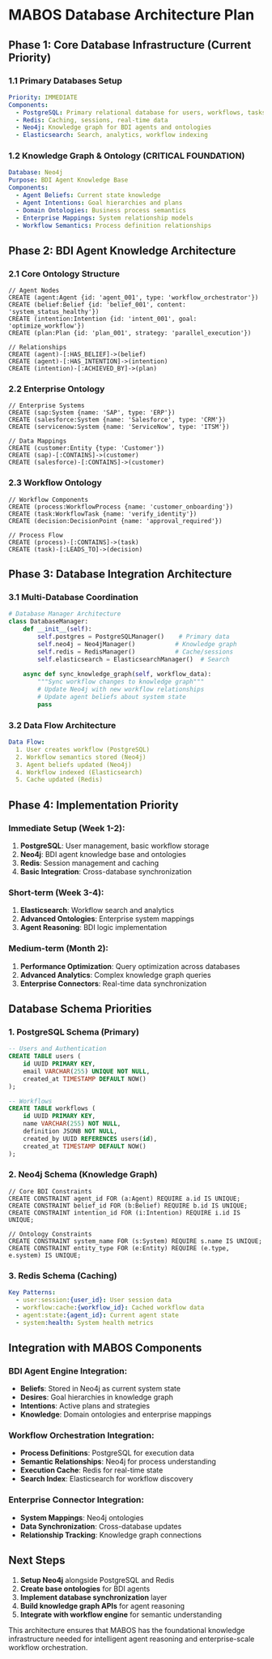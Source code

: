 # MABOS Database Architecture Plan

## Phase 1: Core Database Infrastructure (Current Priority)

### 1.1 Primary Databases Setup
```yaml
Priority: IMMEDIATE
Components:
  - PostgreSQL: Primary relational database for users, workflows, tasks
  - Redis: Caching, sessions, real-time data
  - Neo4j: Knowledge graph for BDI agents and ontologies
  - Elasticsearch: Search, analytics, workflow indexing
```

### 1.2 Knowledge Graph & Ontology (CRITICAL FOUNDATION)
```yaml
Database: Neo4j
Purpose: BDI Agent Knowledge Base
Components:
  - Agent Beliefs: Current state knowledge
  - Agent Intentions: Goal hierarchies and plans
  - Domain Ontologies: Business process semantics
  - Enterprise Mappings: System relationship models
  - Workflow Semantics: Process definition relationships
```

## Phase 2: BDI Agent Knowledge Architecture

### 2.1 Core Ontology Structure
```cypher
// Agent Nodes
CREATE (agent:Agent {id: 'agent_001', type: 'workflow_orchestrator'})
CREATE (belief:Belief {id: 'belief_001', content: 'system_status_healthy'})
CREATE (intention:Intention {id: 'intent_001', goal: 'optimize_workflow'})
CREATE (plan:Plan {id: 'plan_001', strategy: 'parallel_execution'})

// Relationships
CREATE (agent)-[:HAS_BELIEF]->(belief)
CREATE (agent)-[:HAS_INTENTION]->(intention)
CREATE (intention)-[:ACHIEVED_BY]->(plan)
```

### 2.2 Enterprise Ontology
```cypher
// Enterprise Systems
CREATE (sap:System {name: 'SAP', type: 'ERP'})
CREATE (salesforce:System {name: 'Salesforce', type: 'CRM'})
CREATE (servicenow:System {name: 'ServiceNow', type: 'ITSM'})

// Data Mappings
CREATE (customer:Entity {type: 'Customer'})
CREATE (sap)-[:CONTAINS]->(customer)
CREATE (salesforce)-[:CONTAINS]->(customer)
```

### 2.3 Workflow Ontology
```cypher
// Workflow Components
CREATE (process:WorkflowProcess {name: 'customer_onboarding'})
CREATE (task:WorkflowTask {name: 'verify_identity'})
CREATE (decision:DecisionPoint {name: 'approval_required'})

// Process Flow
CREATE (process)-[:CONTAINS]->(task)
CREATE (task)-[:LEADS_TO]->(decision)
```

## Phase 3: Database Integration Architecture

### 3.1 Multi-Database Coordination
```python
# Database Manager Architecture
class DatabaseManager:
    def __init__(self):
        self.postgres = PostgreSQLManager()    # Primary data
        self.neo4j = Neo4jManager()           # Knowledge graph
        self.redis = RedisManager()           # Cache/sessions
        self.elasticsearch = ElasticsearchManager()  # Search
    
    async def sync_knowledge_graph(self, workflow_data):
        """Sync workflow changes to knowledge graph"""
        # Update Neo4j with new workflow relationships
        # Update agent beliefs about system state
        pass
```

### 3.2 Data Flow Architecture
```yaml
Data Flow:
  1. User creates workflow (PostgreSQL)
  2. Workflow semantics stored (Neo4j)
  3. Agent beliefs updated (Neo4j)
  4. Workflow indexed (Elasticsearch)
  5. Cache updated (Redis)
```

## Phase 4: Implementation Priority

### Immediate Setup (Week 1-2):
1. **PostgreSQL**: User management, basic workflow storage
2. **Neo4j**: BDI agent knowledge base and ontologies
3. **Redis**: Session management and caching
4. **Basic Integration**: Cross-database synchronization

### Short-term (Week 3-4):
1. **Elasticsearch**: Workflow search and analytics
2. **Advanced Ontologies**: Enterprise system mappings
3. **Agent Reasoning**: BDI logic implementation

### Medium-term (Month 2):
1. **Performance Optimization**: Query optimization across databases
2. **Advanced Analytics**: Complex knowledge graph queries
3. **Enterprise Connectors**: Real-time data synchronization

## Database Schema Priorities

### 1. PostgreSQL Schema (Primary)
```sql
-- Users and Authentication
CREATE TABLE users (
    id UUID PRIMARY KEY,
    email VARCHAR(255) UNIQUE NOT NULL,
    created_at TIMESTAMP DEFAULT NOW()
);

-- Workflows
CREATE TABLE workflows (
    id UUID PRIMARY KEY,
    name VARCHAR(255) NOT NULL,
    definition JSONB NOT NULL,
    created_by UUID REFERENCES users(id),
    created_at TIMESTAMP DEFAULT NOW()
);
```

### 2. Neo4j Schema (Knowledge Graph)
```cypher
// Core BDI Constraints
CREATE CONSTRAINT agent_id FOR (a:Agent) REQUIRE a.id IS UNIQUE;
CREATE CONSTRAINT belief_id FOR (b:Belief) REQUIRE b.id IS UNIQUE;
CREATE CONSTRAINT intention_id FOR (i:Intention) REQUIRE i.id IS UNIQUE;

// Ontology Constraints
CREATE CONSTRAINT system_name FOR (s:System) REQUIRE s.name IS UNIQUE;
CREATE CONSTRAINT entity_type FOR (e:Entity) REQUIRE (e.type, e.system) IS UNIQUE;
```

### 3. Redis Schema (Caching)
```yaml
Key Patterns:
  - user:session:{user_id}: User session data
  - workflow:cache:{workflow_id}: Cached workflow data
  - agent:state:{agent_id}: Current agent state
  - system:health: System health metrics
```

## Integration with MABOS Components

### BDI Agent Engine Integration:
- **Beliefs**: Stored in Neo4j as current system state
- **Desires**: Goal hierarchies in knowledge graph
- **Intentions**: Active plans and strategies
- **Knowledge**: Domain ontologies and enterprise mappings

### Workflow Orchestration Integration:
- **Process Definitions**: PostgreSQL for execution data
- **Semantic Relationships**: Neo4j for process understanding
- **Execution Cache**: Redis for real-time state
- **Search Index**: Elasticsearch for workflow discovery

### Enterprise Connector Integration:
- **System Mappings**: Neo4j ontologies
- **Data Synchronization**: Cross-database updates
- **Relationship Tracking**: Knowledge graph connections

## Next Steps

1. **Setup Neo4j** alongside PostgreSQL and Redis
2. **Create base ontologies** for BDI agents
3. **Implement database synchronization** layer
4. **Build knowledge graph APIs** for agent reasoning
5. **Integrate with workflow engine** for semantic understanding

This architecture ensures that MABOS has the foundational knowledge infrastructure needed for intelligent agent reasoning and enterprise-scale workflow orchestration. 